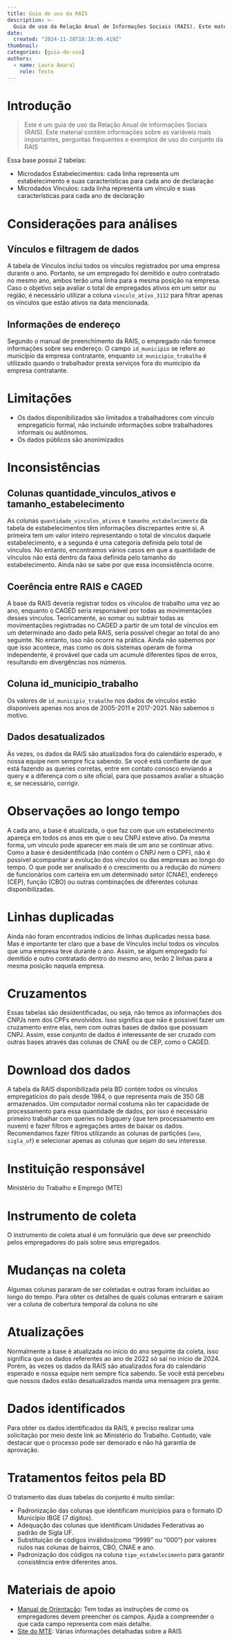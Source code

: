 ```yaml
---
title: Guia de uso da RAIS
description: >-
  Guia de uso da Relação Anual de Informações Sociais (RAIS). Este material contém informações sobre as variáveis mais importantes, perguntas frequentes e exemplos de uso do conjunto da RAIS 
date:
  created: "2024-11-28T18:18:06.419Z"
thumbnail: 
categories: [guia-de-uso]
authors:
  - name: Laura Amaral
    role: Texto
---
```


# Introdução

> Este é um guia de uso da Relação Anual de Informações Sociais (RAIS). Este material contém informações sobre as variáveis mais importantes, perguntas frequentes e exemplos de uso do conjunto da RAIS 

Essa base possui 2 tabelas: 
* Microdados Estabelecimentos: cada linha representa um estabelecimento e suas características para cada ano de declaração
* Microdados Vínculos: cada linha representa um vínculo e suas características para cada ano de declaração

# Considerações para análises
## Vínculos e filtragem de dados
A tabela de Vínculos inclui todos os vínculos registrados por uma empresa durante o ano. Portanto, se um empregado foi demitido e outro contratado no mesmo ano, ambos terão uma linha para a mesma posição na empresa. Caso o objetivo seja avaliar o total de empregados ativos em um setor ou região, é necessário utilizar a coluna `vinculo_ativo_3112` para filtrar apenas os vínculos que estão ativos na data mencionada.

## Informações de endereço
Segundo o manual de preenchimento da RAIS, o empregado não fornece informações sobre seu endereço. O campo `id_municipio` se refere ao município da empresa contratante, enquanto `id_municipio_trabalho` é utilizado quando o trabalhador presta serviços fora do município da empresa contratante.

# Limitações
* Os dados disponibilizados são limitados a trabalhadores com vínculo empregatício formal, não incluindo informações sobre trabalhadores informais ou autônomos.
* Os dados públicos são anonimizados

# Inconsistências
## Colunas quantidade_vinculos_ativos e tamanho_estabelecimento
As colunas `quantidade_vinculos_ativos` e `tamanho_estabelecimento` da tabela de estabelecimentos têm informações discrepantes entre si. A primeira tem um valor inteiro representando o total de vínculos daquele estabelecimento, e a segunda é uma categoria definida pelo total de vínculos. No entanto, encontramos vários casos em que a quantidade de vínculos não está dentro da faixa definida pelo tamanho do estabelecimento. Ainda não se sabe por que essa inconsistência ocorre.  

## Coerência entre RAIS e CAGED
A base da RAIS deveria registrar todos os vínculos de trabalho uma vez ao ano, enquanto o CAGED seria responsável por todas as movimentações desses vínculos. Teoricamente, ao somar ou subtrair todas as movimentações registradas no CAGED a partir de um total de vínculos em um determinado ano dado pela RAIS, seria possível chegar ao total do ano seguinte. No entanto, isso não ocorre na prática. Ainda não sabemos por que isso acontece, mas como os dois sistemas operam de forma independente, é provável que cada um acumule diferentes tipos de erros, resultando em divergências nos números.  

## Coluna id_municipio_trabalho
Os valores de `id_municipio_trabalho` nos dados de vínculos estão disponíveis apenas nos anos de 2005-2011 e 2017-2021. Não sabemos o motivo.  

## Dados desatualizados
Às vezes, os dados da RAIS são atualizados fora do calendário esperado, e nossa equipe nem sempre fica sabendo. Se você está confiante de que está fazendo as queries corretas, entre em contato conosco enviando a query e a diferença com o site oficial, para que possamos avaliar a situação e, se necessário, corrigir.  

# Observações ao longo tempo
A cada ano, a base é atualizada, o que faz com que um estabelecimento apareça em todos os anos em que o seu CNPJ esteve ativo. Da mesma forma, um vínculo pode aparecer em mais de um ano se continuar ativo. Como a base é desidentificada (não contém o CNPJ nem o CPF), não é possível acompanhar a evolução dos vínculos ou das empresas ao longo do tempo. O que pode ser analisado é o crescimento ou a redução do número de funcionários com carteira em um determinado setor (CNAE), endereço (CEP), função (CBO) ou outras combinações de diferentes colunas disponibilizadas.

# Linhas duplicadas
Ainda não foram encontrados indícios de linhas duplicadas nessa base. Mas é importante ter claro que a base de Vínculos inclui todos os vínculos que uma empresa teve durante o ano. Assim, se algum empregado foi demitido e outro contratado dentro do mesmo ano, terão 2 linhas para a mesma posição naquela empresa.

# Cruzamentos
Essas tabelas são desidentificadas, ou seja, não temos as informações dos CNPJs nem dos CPFs envolvidos. Isso significa que não é possível fazer um cruzamento entre elas, nem com outras bases de dados que possuam CNPJ. Assim, esse conjunto de dados é interessante de ser cruzado com outras bases através das colunas de CNAE ou de CEP, como o CAGED. 

# Download dos dados
A tabela da RAIS disponibilizada pela BD contém todos os vínculos empregatícios do país desde 1984, o que representa mais de 350 GB armazenados. Um computador normal costuma não ter capacidade de processamento para essa quantidade de dados, por isso é necessário primeiro trabalhar com queries no bigquery (que tem processamento em nuvem) e fazer filtros e agregações antes de baixar os dados. Recomendamos fazer filtros utilizando as colunas de partições (`ano`, `sigla_uf`) e selecionar apenas as colunas que sejam do seu interesse.

# Instituição responsável
Ministério do Trabalho e Emprego (MTE)

# Instrumento de coleta
O instrumento de coleta atual é um formulário que deve ser preenchido pelos empregadores do país sobre seus empregados. 

# Mudanças na coleta
Algumas colunas pararam de ser coletadas e outras foram incluídas ao longo do tempo. Para obter os detalhes de quais colunas entraram e saíram ver a coluna de cobertura temporal da coluna no site

# Atualizações
Normalmente a base é atualizada no início do ano seguinte da coleta, isso significa que os dados referentes ao ano de 2022 só saí no início de 2024.  Porém, às vezes os dados da RAIS são atualizados fora do calendário esperado e nossa equipe nem sempre fica sabendo. Se você está  percebeu que nossos dados estão desatualizados manda uma mensagem pra gente. 

# Dados identificados
Para obter os dados identificados da RAIS, é preciso realizar uma solicitação por meio deste link ao Ministério do Trabalho. Contudo, vale destacar que o processo pode ser demorado e não há garantia de aprovação.

# Tratamentos feitos pela BD
O tratamento das duas tabelas do conjunto é muito similar: 
* Padronização das colunas que identificam municípios para o formato ID Município IBGE (7 dígitos).
* Adequação das colunas que identificam Unidades Federativas ao padrão de Sigla UF.
* Substituição de códigos inválidos(como “9999” ou “000”) por valores nulos nas colunas de bairros, CBO, CNAE e ano.
* Padronização dos códigos na coluna `tipo_estabelecimento` para garantir consistência entre diferentes anos.

# Materiais de apoio
* [Manual de Orientação](http://www.rais.gov.br/sitio/rais_ftp/ManualRAIS2023.pdf): Tem todas as instruções de como os empregadores devem preencher os campos. Ajuda a compreender o que cada campo representa com mais detalhe. 
* [Site do MTE](http://www.rais.gov.br/sitio/sobre.jsf): Várias informações detalhadas sobre a RAIS 




